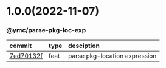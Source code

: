 <a name="1.0.0"></a>
# 1.0.0(2022-11-07)
### @ymc/parse-pkg-loc-exp
commit|type|desciption
:----|:----|:----
[7ed70132f](https://github.com/ymc-github/js-idea/commit/a7ed70132fc54a338f0ea226493fe48ee4bc1c98 "feat(core): parse pkg-location expression&#10;&#10;export passing,fail&#10;&#10;generated by ymc@robot")|feat|parse pkg-location expression